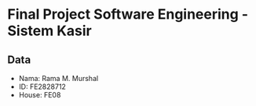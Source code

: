 # Final Project Software Engineering - Sistem Kasir

## Data

- Nama: Rama M. Murshal
- ID: FE2828712
- House: FE08
